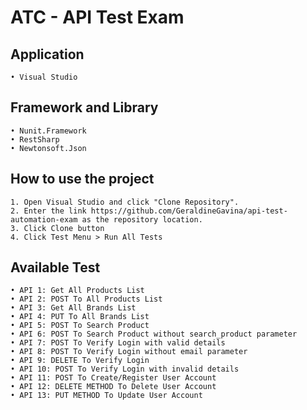 # ATC - API Test Exam

## Application
	• Visual Studio
	
## Framework and Library
	• Nunit.Framework
	• RestSharp
	• Newtonsoft.Json

## How to use the project
	1. Open Visual Studio and click "Clone Repository".
	2. Enter the link https://github.com/GeraldineGavina/api-test-automation-exam as the repository location.
	3. Click Clone button
	4. Click Test Menu > Run All Tests

## Available Test
	• API 1: Get All Products List
	• API 2: POST To All Products List
	• API 3: Get All Brands List
	• API 4: PUT To All Brands List
	• API 5: POST To Search Product
	• API 6: POST To Search Product without search_product parameter
	• API 7: POST To Verify Login with valid details
	• API 8: POST To Verify Login without email parameter
	• API 9: DELETE To Verify Login
	• API 10: POST To Verify Login with invalid details
	• API 11: POST To Create/Register User Account
	• API 12: DELETE METHOD To Delete User Account
	• API 13: PUT METHOD To Update User Account
	
	
